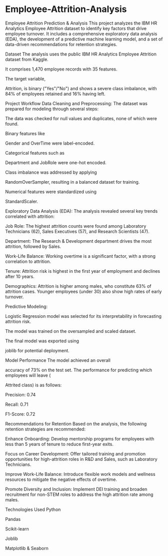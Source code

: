 # Employee-Attrition-Analysis
Employee Attrition Prediction & Analysis
This project analyzes the IBM HR Analytics Employee Attrition dataset to identify key factors that drive employee turnover. It includes a comprehensive exploratory data analysis (EDA), the development of a predictive machine learning model, and a set of data-driven recommendations for retention strategies.


Dataset
The analysis uses the public IBM HR Analytics Employee Attrition dataset from Kaggle.

It comprises 1,470 employee records with 35 features.

The target variable, 

Attrition, is binary ("Yes"/"No") and shows a severe class imbalance, with 84% of employees retained and 16% having left.

Project Workflow
Data Cleaning and Preprocessing: The dataset was prepared for modeling through several steps:

The data was checked for null values and duplicates, none of which were found.

Binary features like 

Gender and OverTime were label-encoded.

Categorical features such as 

Department and JobRole were one-hot encoded.

Class imbalance was addressed by applying 

RandomOverSampler, resulting in a balanced dataset for training.

Numerical features were standardized using 

StandardScaler.

Exploratory Data Analysis (EDA): The analysis revealed several key trends correlated with attrition:


Job Role: The highest attrition counts were found among Laboratory Technicians (62), Sales Executives (57), and Research Scientists (47).


Department: The Research & Development department drives the most attrition, followed by Sales.


Work-Life Balance: Working overtime is a significant factor, with a strong correlation to attrition.


Tenure: Attrition risk is highest in the first year of employment and declines after 10 years.


Demographics: Attrition is higher among males, who constitute 63% of attrition cases. Younger employees (under 30) also show high rates of early turnover.


Predictive Modeling:

Logistic Regression model was selected for its interpretability in forecasting attrition risk.

The model was trained on the oversampled and scaled dataset.

The final model was exported using 

joblib for potential deployment.

Model Performance
The model achieved an overall 

accuracy of 73% on the test set. The performance for predicting which employees will leave (

Attrited class) is as follows:

Precision: 0.74 

Recall: 0.71 

F1-Score: 0.72 

Recommendations for Retention
Based on the analysis, the following retention strategies are recommended:


Enhance Onboarding: Develop mentorship programs for employees with less than 5 years of tenure to reduce first-year exits.


Focus on Career Development: Offer tailored training and promotion opportunities for high-attrition roles in R&D and Sales, such as Laboratory Technicians.


Improve Work-Life Balance: Introduce flexible work models and wellness resources to mitigate the negative effects of overtime.


Promote Diversity and Inclusion: Implement DEI training and broaden recruitment for non-STEM roles to address the high attrition rate among males.

Technologies Used
Python

Pandas

Scikit-learn

Joblib

Matplotlib & Seaborn
